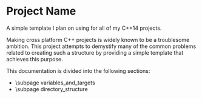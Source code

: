 # Project Name

A simple template I plan on using for all of my C++14 projects.

Making cross platform C++ projects is widely known to be a troublesome ambition. This project attempts to demystify many of the common problems related to creating such a structure by providing a simple template that achieves this purpose.

This documentation is divided into the following sections:
- \subpage variables_and_targets
- \subpage directory_structure
